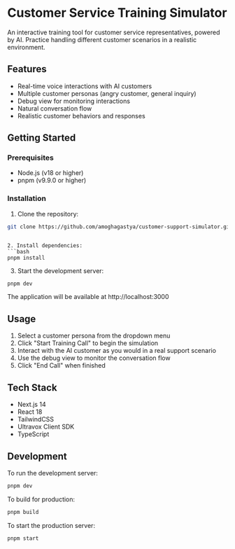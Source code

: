 # Customer Service Training Simulator

An interactive training tool for customer service representatives, powered by AI. Practice handling different customer scenarios in a realistic environment.

## Features

- Real-time voice interactions with AI customers
- Multiple customer personas (angry customer, general inquiry)
- Debug view for monitoring interactions
- Natural conversation flow
- Realistic customer behaviors and responses

## Getting Started

### Prerequisites

- Node.js (v18 or higher)
- pnpm (v9.9.0 or higher)

### Installation

1. Clone the repository:
```bash
git clone https://github.com/amoghagastya/customer-support-simulator.git
 ```
```

2. Install dependencies:
```bash
pnpm install
 ```

3. Start the development server:
```bash
pnpm dev
 ```

The application will be available at http://localhost:3000

## Usage
1. Select a customer persona from the dropdown menu
2. Click "Start Training Call" to begin the simulation
3. Interact with the AI customer as you would in a real support scenario
4. Use the debug view to monitor the conversation flow
5. Click "End Call" when finished
## Tech Stack
- Next.js 14
- React 18
- TailwindCSS
- Ultravox Client SDK
- TypeScript
## Development
To run the development server:

```bash
pnpm dev
 ```

To build for production:

```bash
pnpm build
 ```

To start the production server:


```bash
pnpm start
 ```